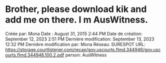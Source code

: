 # Brother, please download kik and add me on there. I m AusWitness.

Créée par: Mona
Date : August 31, 2015 2:44 PM
Date de création: September 12, 2023 2:51 PM
Dernière modification: September 13, 2023 12:32 PM
Dernière modification par: Mona
Réseau: SURESPOT
URL: https://storage.courtlistener.com/recap/gov.uscourts.flmd.344946/gov.uscourts.flmd.344946.100.2.pdf
person: AusWitness